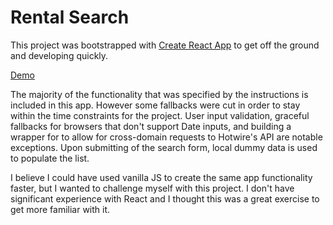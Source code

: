 # Rental Search

This project was bootstrapped with [Create React App](https://github.com/facebookincubator/create-react-app) to get off the ground and developing quickly.

[Demo](https://nring.github.io/rental-search)

The majority of the functionality that was specified by the instructions is included in this app. However some fallbacks were cut in order to stay within the time constraints for the project. User input validation, graceful fallbacks for browsers that don't support Date inputs, and building a wrapper for to allow for cross-domain requests to Hotwire's API are notable exceptions. Upon submitting of the search form, local dummy data is used to populate the list.

I believe I could have used vanilla JS to create the same app functionality faster, but I wanted to challenge myself with this project. I don't have significant experience with React and I thought this was a great exercise to get more familiar with it.